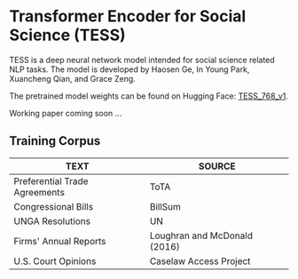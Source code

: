 # Transformer Encoder for Social Science (TESS)

TESS is a deep neural network model intended for social science related NLP tasks. The model is developed by Haosen Ge, In Young Park, Xuancheng Qian, and Grace Zeng. 

The pretrained model weights can be found on Hugging Face: [TESS_768_v1](https://huggingface.co/hsge/TESS_768_v1).

Working paper coming soon ...

<h2>Training Corpus</h2>

|     TEXT      |    SOURCE     |
| ------------- | ------------- |
| Preferential Trade Agreements  | ToTA  |
| Congressional Bills  | BillSum  |
|UNGA Resolutions | UN |
|Firms' Annual Reports | Loughran and McDonald (2016)|
| U.S. Court Opinions | Caselaw Access Project|
